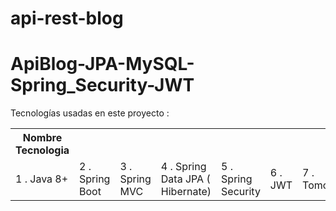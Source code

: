 # api-rest-blog

<h1>ApiBlog-JPA-MySQL-Spring_Security-JWT</h1>

<p>
Tecnologías usadas en este proyecto : 
</p>
<table>
  <tr>
    <th>Nombre Tecnologia</th>
  </tr>
  <tr>
    <td>1 . Java 8+</td>
    <td>2 . Spring Boot</td>
    <td>3 . Spring MVC</td>
    <td>4 . Spring Data JPA ( Hibernate)</td>
    <td>5 . Spring Security</td>
    <td>6 . JWT</td>
    <td>7 . Tomcat</td>  
  </tr>
</table>
